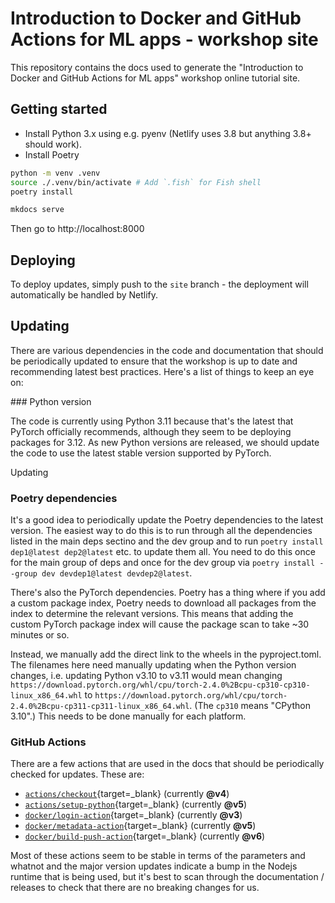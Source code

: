 # Introduction to Docker and GitHub Actions for ML apps - workshop site

This repository contains the docs used to generate the "Introduction to Docker and GitHub Actions for ML apps" workshop online tutorial site.

## Getting started

- Install Python 3.x using e.g. pyenv (Netlify uses 3.8 but anything 3.8+ should work).
- Install Poetry

```bash
python -m venv .venv
source ./.venv/bin/activate # Add `.fish` for Fish shell
poetry install

mkdocs serve
```

Then go to http://localhost:8000

## Deploying

To deploy updates, simply push to the `site` branch - the deployment will automatically be handled by Netlify.

## Updating

There are various dependencies in the code and documentation that should be periodically updated to ensure that the workshop is up to date and recommending latest best practices. Here's a list of things to keep an eye on:

### Python version

The code is currently using Python 3.11 because that's the latest that PyTorch officially recommends, although they seem to be deploying packages for 3.12. As new Python versions are released, we should update the code to use the latest stable version supported by PyTorch.

Updating

### Poetry dependencies

It's a good idea to periodically update the Poetry dependencies to the latest version. The easiest way to do this is to run through all the dependencies listed in the main deps sectino and the dev group and to run `poetry install dep1@latest dep2@latest` etc. to update them all. You need to do this once for the main group of deps and once for the dev group via `poetry install --group dev devdep1@latest devdep2@latest`.

There's also the PyTorch dependencies. Poetry has a thing where if you add a custom package index, Poetry needs to download all packages from the index to determine the relevant versions. This means that adding the custom PyTorch package index will cause the package scan to take ~30 minutes or so.

Instead, we manually add the direct link to the wheels in the pyproject.toml. The filenames here need manually updating when the Python version changes, i.e. updating Python v3.10 to v3.11 would mean changing `https://download.pytorch.org/whl/cpu/torch-2.4.0%2Bcpu-cp310-cp310-linux_x86_64.whl` to `https://download.pytorch.org/whl/cpu/torch-2.4.0%2Bcpu-cp311-cp311-linux_x86_64.whl`. (The `cp310` means "CPython 3.10".) This needs to be done manually for each platform.

### GitHub Actions

There are a few actions that are used in the docs that should be periodically checked for updates. These are:

- [`actions/checkout`](https://github.com/actions/checkout){target=_blank} (currently **@v4**)
- [`actions/setup-python`](https://github.com/actions/setup-python){target=_blank} (currently **@v5**)
- [`docker/login-action`](https://github.com/docker/login-action){target=_blank} (currently **@v3**)
- [`docker/metadata-action`](https://github.com/docker/metadata-action){target=_blank} (currently **@v5**)
- [`docker/build-push-action`](https://github.com/docker/build-push-action){target=_blank} (currently **@v6**)

Most of these actions seem to be stable in terms of the parameters and whatnot and the major version updates indicate a bump in the Nodejs runtime that is being used, but it's best to scan through the documentation / releases to check that there are no breaking changes for us.
